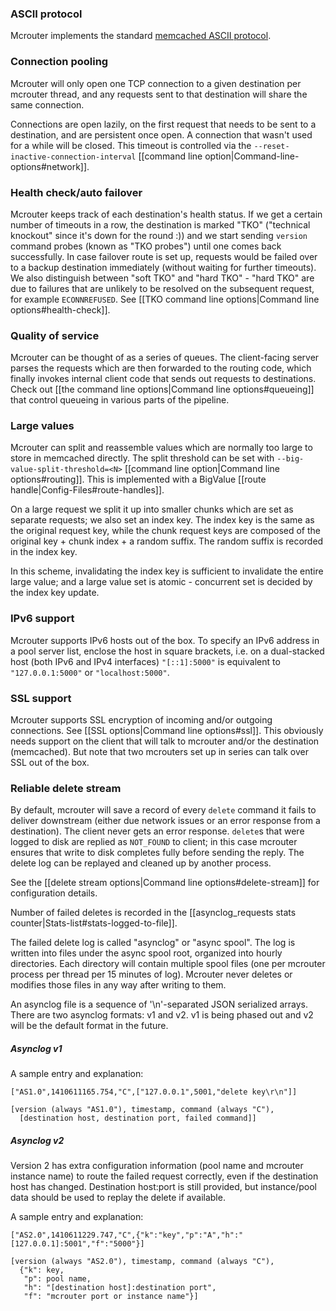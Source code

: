 ### ASCII protocol
Mcrouter implements the standard [memcached ASCII protocol](https://github.com/memcached/memcached/blob/master/doc/protocol.txt).

### Connection pooling
Mcrouter will only open one TCP connection to a given destination per mcrouter thread, and any requests sent to that destination will share the same connection.

Connections are open lazily, on the first request that needs to be sent to a destination, and are persistent once open. A connection that wasn't used for a while will be closed. This timeout is controlled via the `--reset-inactive-connection-interval` [[command line option|Command-line-options#network]].

### Health check/auto failover
Mcrouter keeps track of each destination's health status. If we get a certain number of timeouts in a row, the destination is marked "TKO" ("technical knockout" since it's down for the round :)) and we start sending `version` command probes (known as "TKO probes") until one comes back successfully. In case failover route is set up, requests would be failed over to a backup destination immediately (without waiting for further timeouts). We also distinguish between "soft TKO" and "hard TKO" - "hard TKO" are due to failures that are unlikely to be resolved on the subsequent request, for example `ECONNREFUSED`. See [[TKO command line options|Command line options#health-check]].

### Quality of service
Mcrouter can be thought of as a series of queues. The client-facing server parses the requests which are then forwarded to the routing code, which finally invokes internal client code that sends out requests to destinations. Check out [[the command line options|Command line options#queueing]] that control queueing in various parts of the pipeline.

### Large values
Mcrouter can split and reassemble values which are normally too large to store in memcached directly. The split threshold can be set with `--big-value-split-threshold=<N>` [[command line option|Command line options#routing]]. This is implemented with a BigValue [[route handle|Config-Files#route-handles]].

On a large request we split it up into smaller chunks which are set as separate requests; we also set an index key. The index key is the same as the original request key, while the chunk request keys are composed of the original key + chunk index + a random suffix. The random suffix is recorded in the index key.

In this scheme, invalidating the index key is sufficient to invalidate the entire large value; and a large value set is atomic - concurrent set is decided by the index key update.

### IPv6 support
Mcrouter supports IPv6 hosts out of the box. To specify an IPv6 address in a pool server list, enclose the host in square brackets, i.e. on a dual-stacked host (both IPv6 and IPv4 interfaces) `"[::1]:5000"` is equivalent to `"127.0.0.1:5000"` or `"localhost:5000"`.

### SSL support
Mcrouter supports SSL encryption of incoming and/or outgoing connections. See [[SSL options|Command line options#ssl]]. This obviously needs support on the client that will talk to mcrouter and/or the destination (memcached). But note that two mcrouters set up in series can talk over SSL out of the box.

### Reliable delete stream
By default, mcrouter will save a record of every `delete` command it fails to deliver downstream (either due network issues or an error response from a destination). The client never gets an error response. `delete`s that were logged to disk are replied as `NOT_FOUND` to client; in this case mcrouter ensures that write to disk completes fully before sending the reply. The delete log can be replayed and cleaned up by another process.

See the [[delete stream options|Command line options#delete-stream]] for configuration details.

Number of failed deletes is recorded in the [[asynclog_requests stats counter|Stats-list#stats-logged-to-file]].

The failed delete log is called "asynclog" or "async spool". The log is written into files under the async spool root, organized into hourly directories. Each directory will contain multiple spool files (one per mcrouter process per thread per 15 minutes of log). Mcrouter never deletes or modifies those files in any way after writing to them.

An asynclog file is a sequence of '\n'-separated JSON serialized arrays. There are two asynclog formats: v1 and v2. v1 is being phased out and v2 will be the default format in the future.

##### Asynclog v1
A sample entry and explanation:
```
["AS1.0",1410611165.754,"C",["127.0.0.1",5001,"delete key\r\n"]]

[version (always "AS1.0"), timestamp, command (always "C"),
  [destination host, destination port, failed command]]
```

##### Asynclog v2
Version 2 has extra configuration information (pool name and mcrouter instance name) to route the failed request correctly, even if the destination host has changed. Destination host:port is still provided, but instance/pool data should be used to replay the delete if available.

A sample entry and explanation:

`["AS2.0",1410611229.747,"C",{"k":"key","p":"A","h":"[127.0.0.1]:5001","f":"5000"}]`

```
[version (always "AS2.0"), timestamp, command (always "C"),
  {"k": key,
   "p": pool name,
   "h": "[destination host]:destination port",
   "f": "mcrouter port or instance name"}]
```
